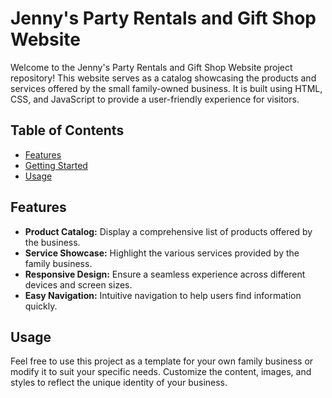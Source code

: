 # Jenny's Party Rentals and Gift Shop Website

Welcome to the Jenny's Party Rentals and Gift Shop Website project repository! This website serves as a catalog showcasing the products and services offered by the small family-owned business. It is built using HTML, CSS, and JavaScript to provide a user-friendly experience for visitors.

## Table of Contents

- [Features](#features)
- [Getting Started](#getting-started)
- [Usage](#usage)

## Features

- **Product Catalog:** Display a comprehensive list of products offered by the business.
- **Service Showcase:** Highlight the various services provided by the family business.
- **Responsive Design:** Ensure a seamless experience across different devices and screen sizes.
- **Easy Navigation:** Intuitive navigation to help users find information quickly.

## Usage

Feel free to use this project as a template for your own family business or modify it to suit your specific needs. Customize the content, images, and styles to reflect the unique identity of your business.
